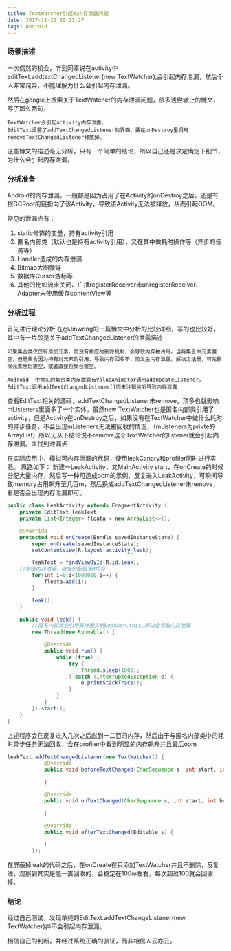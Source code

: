 ```yaml
---
title: TextWatcher引起的内存泄露问题
date: 2017-11-21 20:23:27
tags: Android
---
```


### 场景描述
一次偶然的机会，听到同事说在activity中editText.addtextChangedListener(new TextWatcher),会引起内存泄漏，然后个人非常诧异，不能理解为什么会引起内存泄漏。

然后在google上搜索关于TextWatcher的内存泄漏问题，很多浅尝辙止的博文，写了那么两句，

    TextWatcher会引起activity内存泄露。
    EditText设置了addTextChangedListener的界面，要在onDestroy里调用removeTextChangedListener释放掉。


这些博文的描述毫无分析，只有一个简单的结论，所以自己还是决定确定下细节，为什么会引起内存泄漏。

<!--more-->

### 分析准备
Android的内存泄漏，一般都是因为占用了在Activity的onDestroy之后，还是有根GCRoot的链指向了该Activity，导致该Activity无法被释放，从而引起OOM。

常见的泄漏点有：
1. static修饰的变量，持有activity引用
2. 匿名内部类（默认也是持有activity引用），又在其中做耗时操作等（异步的任务等）
3. Handler造成的内存泄漏
4. Bitmap大图像等
5. 数据库Cursor游标等
6. 其他的比如流未关闭、广播registerReceiver未unregisterReceiver、Adapter未使用缓存contentView等


### 分析过程
首先进行理论分析
在@Jinwong的一篇博文中分析的比较详细，写的也比较好，其中有一片段是关于addTextChangedListener的泄露描述


    如果集合类仅仅有添加元素，而没有相应的删除机制，会导致内存被占用。当将集合中元素置空，但是集合因为持有对元素的引用，导致内存回收不，而发生内存泄露。解决方法是，可先删除元素然后置空，或者直接将集合置空。

    Android  中常见的集合类内存泄露有ValueAnimator调用addUpdateListener，EditText调用addTextChangedListener()而未注销监听导致内存泄露


查看EditText相关的源码，addTextChangedListener未remove，顶多也就影响mListeners里面多了一个实体，虽然new TextWatcher也是匿名内部类引用了activity，但是Activity在onDestroy之后，如果没有在TextWatcher中做什么耗时的异步任务，不会出现mListeners无法被回收的情况，（mListeners为privte的ArrayList）所以无从下结论说不remove这个TextWatcher的listener就会引起内存泄漏。未找到泄漏点

在实际应用中，模拟可内存泄漏的代码，使用leakCanary和profiler同时进行实验。
思路如下：
新建一LeakActivity，又MainActivity start，在onCreate的时候分配大量内存，然后写一种可造成oom的示例，反复进入LeakActivity，可瞬间导致memory占用飙升至几百m，然后换成addTextChangedListener未remove，看是否会出现内存泄漏即可。

```java
public class LeakActivity extends FragmentActivity {
    private EditText leakText;
    private List<Integer> floata = new ArrayList<>();

    @Override
    protected void onCreate(Bundle savedInstanceState) {
        super.onCreate(savedInstanceState);
        setContentView(R.layout.activity_leak);

        leakText = findViewById(R.id.leak);
	//制造内存泄漏，直接分配很多M内存
        for(int i=0;i<1000000;i++) {
            floata.add(i);
        }

        leak();
    }

    public void leak() {
        //匿名内部类会引用其外围实例LeakAty.this,所以会导致内存泄漏
        new Thread(new Runnable() {

            @Override
            public void run() {
                while (true) {
                    try {
                        Thread.sleep(1000);
                    } catch (InterruptedException e) {
                        e.printStackTrace();
                    }
                }
            }
        }).start();
    }
}
```
上述程序会在反复进入几次之后彪到一二百的内存，然后由于与匿名内部类中的耗时异步任务无法回收，会在profiler中看到明显的内存飙升并且最后oom


```java
leakText.addTextChangedListener(new TextWatcher() {
            @Override
            public void beforeTextChanged(CharSequence s, int start, int count, int after) {

            }

            @Override
            public void onTextChanged(CharSequence s, int start, int before, int count) {

            }

            @Override
            public void afterTextChanged(Editable s) {

            }
        });
```
在屏蔽掉leak的代码之后，在onCreate在只添加TextWatcher并且不删除，反复进，观察到其实是能一直回收的，会稳定在100m左右，每次超过100就会回收掉。

### 结论
经过自己测试，发现单纯的EditText.addTextChangeListener(new TextWatcher)并不会引起内存泄漏。

相信自己的判断，并经过系统正确的验证，而非相信人云亦云。
